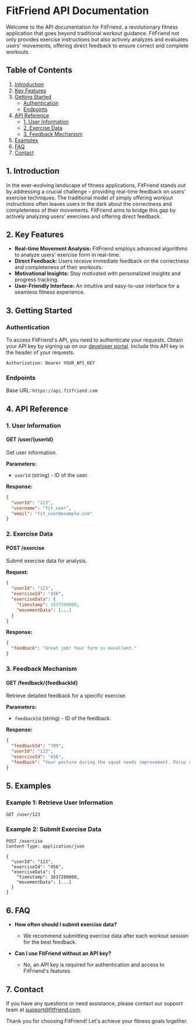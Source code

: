 # FitFriend API Documentation

Welcome to the API documentation for FitFriend, a revolutionary fitness application that goes beyond traditional workout guidance. FitFriend not only provides exercise instructions but also actively analyzes and evaluates users' movements, offering direct feedback to ensure correct and complete workouts.

## Table of Contents
1. [Introduction](#introduction)
2. [Key Features](#key-features)
3. [Getting Started](#getting-started)
   - [Authentication](#authentication)
   - [Endpoints](#endpoints)
4. [API Reference](#api-reference)
   - [1. User Information](#1-user-information)
   - [2. Exercise Data](#2-exercise-data)
   - [3. Feedback Mechanism](#3-feedback-mechanism)
5. [Examples](#examples)
6. [FAQ](#faq)
7. [Contact](#contact)

## 1. Introduction <a name="introduction"></a>

In the ever-evolving landscape of fitness applications, FitFriend stands out by addressing a crucial challenge – providing real-time feedback on users' exercise techniques. The traditional model of simply offering workout instructions often leaves users in the dark about the correctness and completeness of their movements. FitFriend aims to bridge this gap by actively analyzing users' exercises and offering direct feedback.

## 2. Key Features <a name="key-features"></a>

- **Real-time Movement Analysis:** FitFriend employs advanced algorithms to analyze users' exercise form in real-time.
- **Direct Feedback:** Users receive immediate feedback on the correctness and completeness of their workouts.
- **Motivational Insights:** Stay motivated with personalized insights and progress tracking.
- **User-Friendly Interface:** An intuitive and easy-to-use interface for a seamless fitness experience.

## 3. Getting Started <a name="getting-started"></a>

### Authentication <a name="authentication"></a>

To access FitFriend's API, you need to authenticate your requests. Obtain your API key by signing up on our [developer portal](https://fitfriend-api.com/developer). Include this API key in the header of your requests.

```http
Authorization: Bearer YOUR_API_KEY
```

### Endpoints <a name="endpoints"></a>

Base URL: `https://api.fitfriend.com`

## 4. API Reference <a name="api-reference"></a>

### 1. User Information <a name="1-user-information"></a>

#### GET /user/{userId}
Get user information.

**Parameters:**
- `userId` (string) - ID of the user.

**Response:**
```json
{
  "userId": "123",
  "username": "fit_user",
  "email": "fit_user@example.com"
}
```

### 2. Exercise Data <a name="2-exercise-data"></a>

#### POST /exercise
Submit exercise data for analysis.

**Request:**
```json
{
  "userId": "123",
  "exerciseId": "456",
  "exerciseData": {
    "timestamp": 1637280000,
    "movementData": [...]
  }
}
```

**Response:**
```json
{
  "feedback": "Great job! Your form is excellent."
}
```

### 3. Feedback Mechanism <a name="3-feedback-mechanism"></a>

#### GET /feedback/{feedbackId}
Retrieve detailed feedback for a specific exercise.

**Parameters:**
- `feedbackId` (string) - ID of the feedback.

**Response:**
```json
{
  "feedbackId": "789",
  "userId": "123",
  "exerciseId": "456",
  "feedback": "Your posture during the squat needs improvement. Focus on keeping your back straight."
}
```

## 5. Examples <a name="examples"></a>

### Example 1: Retrieve User Information

```http
GET /user/123
```

### Example 2: Submit Exercise Data

```http
POST /exercise
Content-Type: application/json

{
  "userId": "123",
  "exerciseId": "456",
  "exerciseData": {
    "timestamp": 1637280000,
    "movementData": [...]
  }
}
```

## 6. FAQ <a name="faq"></a>

- **How often should I submit exercise data?**
  - We recommend submitting exercise data after each workout session for the best feedback.

- **Can I use FitFriend without an API key?**
  - No, an API key is required for authentication and access to FitFriend's features.

## 7. Contact <a name="contact"></a>

If you have any questions or need assistance, please contact our support team at support@fitfriend.com.

Thank you for choosing FitFriend! Let's achieve your fitness goals together.
